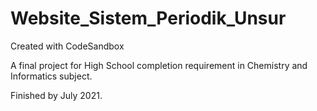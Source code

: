 # Website_Sistem_Periodik_Unsur
Created with CodeSandbox

A final project for High School completion requirement in Chemistry and Informatics subject.

Finished by July 2021.
